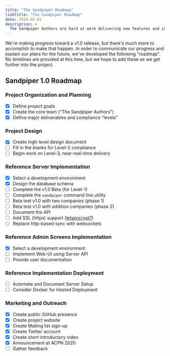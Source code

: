 ```yaml
---
title: "The Sandpiper Roadmap"
linkTitle: "The Sandpiper Roadmap"
date: 2020-05-01
description: >
  The Sandpiper Authors are hard at work delivering new features and implementation content. Let us know if there's something you would like to see added to the list.
---
```



We're making progress toward a v1.0 release, but there's much more to accomplish to make that happen. In order to communicate our progress and explain our plans for the future, we've developed the following "roadmap". No timelines are provided at this time, but we hope to add these as we get further into the project.

## Sandpiper 1.0 Roadmap

### Project Organization and Planning
- [x] Define project goals
- [x] Create the core team ("The Sandpiper Authors")
- [x] Define major deliverables and compliance "levels"

### Project Design
- [x] Create high-level design document
- [ ] Fill in the blanks for Level-2 compliance
- [ ] Begin work on Level-3, near-real-time delivery

### Reference Server Implementation
- [x] Select a development environment
- [x] Design the database schema
- [ ] Complete the v1.0 Beta (for Level-1)
- [ ] Complete the `sandpiper` command line utility
- [ ] Beta test v1.0 with two companies (phase 1)
- [ ] Beta test v1.0 with addition companies (phase 2)
- [ ] Document the API
- [ ] Add SSL (https) support ([letsencrypt?](https://letsencrypt.org/))
- [ ] Replace http-based sync with websockets

### Reference Admin Screens Implementation
- [x] Select a development environment
- [ ] Implement Web-UI using Server API
- [ ] Provide user documentation

### Reference Implementation Deployment
- [ ] Automate and Document Server Setup
- [ ] Consider Docker for Hosted Deployment

### Marketing and Outreach
- [x] Create public GitHub presence
- [x] Create project website
- [x] Create Mailing list sign-up
- [x] Create Twitter account
- [x] Create short introductory video
- [x] Announcement at ACPN 2020
- [ ] Gather feedback